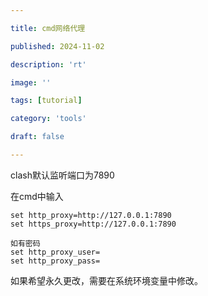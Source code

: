 ```yaml
---

title: cmd网络代理

published: 2024-11-02

description: 'rt'

image: ''

tags: [tutorial]

category: 'tools'

draft: false 

---
```


clash默认监听端口为7890

在cmd中输入
```
set http_proxy=http://127.0.0.1:7890
set https_proxy=http://127.0.0.1:7890

如有密码
set http_proxy_user=
set http_proxy_pass=
```

如果希望永久更改，需要在系统环境变量中修改。
